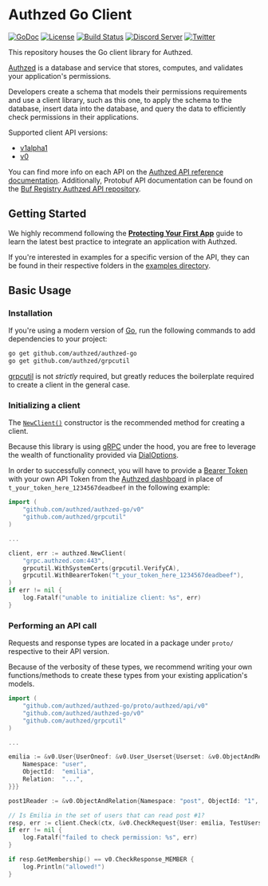 # Authzed Go Client

[![GoDoc](https://godoc.org/github.com/authzed/authzed-go?status.svg)](https://godoc.org/github.com/authzed/authzed-go)
[![License](https://img.shields.io/badge/license-Apache--2.0-blue.svg)](https://www.apache.org/licenses/LICENSE-2.0.html)
[![Build Status](https://github.com/authzed/authzed-go/workflows/build/badge.svg)](https://github.com/authzed/authzed-go/actions)
[![Discord Server](https://img.shields.io/discord/844600078504951838?color=7289da&logo=discord "Discord Server")](https://discord.gg/jTysUaxXzM)
[![Twitter](https://img.shields.io/twitter/follow/authzed?color=%23179CF0&logo=twitter&style=flat-square)](https://twitter.com/authzed)

This repository houses the Go client library for Authzed.

[Authzed] is a database and service that stores, computes, and validates your application's permissions.

Developers create a schema that models their permissions requirements and use a client library, such as this one, to apply the schema to the database, insert data into the database, and query the data to efficiently check permissions in their applications.

Supported client API versions:
- [v1alpha1](https://docs.authzed.com/reference/api#authzedapiv1alpha1)
- [v0](https://docs.authzed.com/reference/api#authzedapiv0)

You can find more info on each API on the [Authzed API reference documentation].
Additionally, Protobuf API documentation can be found on the [Buf Registry Authzed API repository].

[Authzed]: https://authzed.com
[Authzed API Reference documentation]: https://docs.authzed.com/reference/api
[Buf Registry Authzed API repository]: https://buf.build/authzed/api/docs/main

## Getting Started

We highly recommend following the **[Protecting Your First App]** guide to learn the latest best practice to integrate an application with Authzed.

If you're interested in examples for a specific version of the API, they can be found in their respective folders in the [examples directory].

[Protecting Your First App]: https://docs.authzed.com/guides/first-app
[examples directory]: /examples

## Basic Usage

### Installation

If you're using a modern version of [Go], run the following commands to add dependencies to your project:

```sh
go get github.com/authzed/authzed-go
go get github.com/authzed/grpcutil
```

[grpcutil] is not _strictly_ required, but greatly reduces the boilerplate required to create a client in the general case.

[Go]: https://golang.org/dl/
[grpcutil]: https://github.com/authzed/grpcutil

### Initializing a client

The [`NewClient()`] constructor is the recommended method for creating a client.

Because this library is using [gRPC] under the hood, you are free to leverage the wealth of functionality provided via [DialOptions].

In order to successfully connect, you will have to provide a [Bearer Token] with your own API Token from the [Authzed dashboard] in place of `t_your_token_here_1234567deadbeef` in the following example:

[`NewClient()`]: https://pkg.go.dev/github.com/authzed/authzed-go/v0#NewClient
[Bearer Token]: https://datatracker.ietf.org/doc/html/rfc6750#section-2.1
[Authzed Dashboard]: https://app.authzed.com
[gRPC]: https://grpc.io
[DialOptions]: https://pkg.go.dev/google.golang.org/grpc?utm_source=godoc#DialOption

```go
import (
	"github.com/authzed/authzed-go/v0"
	"github.com/authzed/grpcutil"
)

...

client, err := authzed.NewClient(
	"grpc.authzed.com:443",
	grpcutil.WithSystemCerts(grpcutil.VerifyCA),
	grpcutil.WithBearerToken("t_your_token_here_1234567deadbeef"),
)
if err != nil {
	log.Fatalf("unable to initialize client: %s", err)
}
```

### Performing an API call

Requests and response types are located in a package under `proto/` respective to their API version.

Because of the verbosity of these types, we recommend writing your own functions/methods to create these types from your existing application's models.

```go
import (
	"github.com/authzed/authzed-go/proto/authzed/api/v0"
	"github.com/authzed/authzed-go/v0"
	"github.com/authzed/grpcutil"
)

...

emilia := &v0.User{UserOneof: &v0.User_Userset{Userset: &v0.ObjectAndRelation{
	Namespace: "user",
	ObjectId:  "emilia",
	Relation:  "...",
}}}

post1Reader := &v0.ObjectAndRelation{Namespace: "post", ObjectId: "1", Relation: "read"}

// Is Emilia in the set of users that can read post #1?
resp, err := client.Check(ctx, &v0.CheckRequest{User: emilia, TestUserset: post1Reader})
if err != nil {
	log.Fatalf("failed to check permission: %s", err)
}

if resp.GetMembership() == v0.CheckResponse_MEMBER {
	log.Println("allowed!")
}
```
